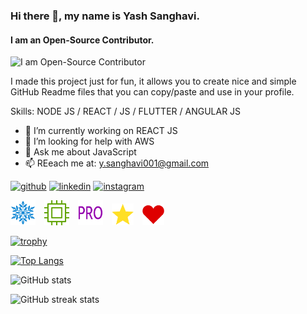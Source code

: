 ### Hi there 👋, my name is Yash Sanghavi.
#### I am an Open-Source Contributor.
![I am Open-Source Contributor](https://cdn.pixabay.com/photo/2015/10/11/11/20/banner-982162_960_720.jpg)

I made this project just for fun, it allows you to create nice and simple GitHub Readme files that you can copy/paste and use in your profile.

Skills: NODE JS / REACT / JS / FLUTTER / ANGULAR JS

- 🔭 I’m currently working on REACT JS 
- 🤔 I’m looking for help with AWS 
- 💬 Ask me about JavaScript 
- 📫 REeach me at: y.sanghavi001@gmail.com 


[<img src='https://cdn.jsdelivr.net/npm/simple-icons@3.0.1/icons/github.svg' alt='github' height='40'>](https://github.com/yash001dev)  [<img src='https://cdn.jsdelivr.net/npm/simple-icons@3.0.1/icons/linkedin.svg' alt='linkedin' height='40'>](https://www.linkedin.com/in/yash-sanghavi-a15460139/)  [<img src='https://cdn.jsdelivr.net/npm/simple-icons@3.0.1/icons/instagram.svg' alt='instagram' height='40'>](https://www.instagram.com/yash_sanghavi_001/)  

<a href='https://archiveprogram.github.com/'><img src='https://raw.githubusercontent.com/acervenky/animated-github-badges/master/assets/acbadge.gif' width='40' height='40'></a> <a href='https://docs.github.com/en/developers'><img src='https://raw.githubusercontent.com/acervenky/animated-github-badges/master/assets/devbadge.gif' width='40' height='40'></a> <a href='https://github.com/pricing'><img src='https://raw.githubusercontent.com/acervenky/animated-github-badges/master/assets/pro.gif' width='40' height='40'></a> <a href='https://stars.github.com/'><img src='https://raw.githubusercontent.com/acervenky/animated-github-badges/master/assets/starbadge.gif' width='35' height='35'></a> <a href='https://docs.github.com/en/github/supporting-the-open-source-community-with-github-sponsors'><img src='https://raw.githubusercontent.com/acervenky/animated-github-badges/master/assets/sponsorbadge.gif' width='35' height='35'></a> 

[![trophy](https://github-profile-trophy.vercel.app/?username=yash001dev)](https://github.com/ryo-ma/github-profile-trophy)

[![Top Langs](https://github-readme-stats.vercel.app/api/top-langs/?username=yash001dev)](https://github.com/anuraghazra/github-readme-stats)

![GitHub stats](https://github-readme-stats.vercel.app/api?username=yash001dev&show_icons=true)  

![GitHub streak stats](https://github-readme-streak-stats.herokuapp.com/?user=yash001dev)  

